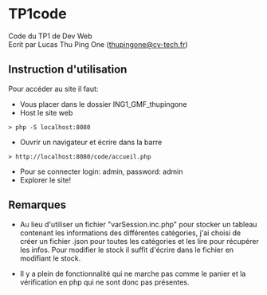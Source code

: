 # TP1code

Code du TP1 de Dev Web
<br>Ecrit par Lucas Thu Ping One (thupingone@cy-tech.fr)

## Instruction d'utilisation
Pour accéder au site il faut:
- Vous placer dans le dossier ING1_GMF_thupingone
- Host le site web 
```
> php -S localhost:8080
```
- Ouvrir un navigateur et écrire dans la barre 
```
> http://localhost:8080/code/accueil.php
```
- Pour se connecter login: admin, password: admin
- Explorer le site!

## Remarques
- Au lieu d'utiliser un fichier "varSession.inc.php" pour stocker un tableau contenant les informations des différentes catégories, j'ai choisi de créer un fichier .json pour toutes les catégories et les lire pour récupérer les infos. Pour modifier le stock il suffit d'écrire dans le fichier en modifiant le stock.

- Il y a plein de fonctionnalité qui ne marche pas comme le panier et la vérification en php qui ne sont donc pas présentes.